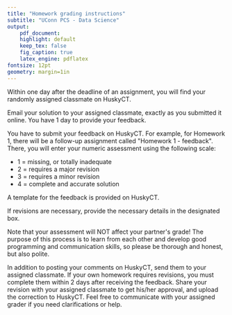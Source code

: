 ```yaml
---
title: "Homework grading instructions"
subtitle: "UConn PCS - Data Science"
output:
    pdf_document:
    highlight: default
    keep_tex: false
    fig_caption: true
    latex_engine: pdflatex
fontsize: 12pt
geometry: margin=1in
---
```



Within one day after the deadline of an assignment, you will find your
randomly assigned classmate on HuskyCT.


Email your solution to your assigned classmate, exactly as you
submitted it online. You have 1 day to provide your feedback. 


You have to submit your feedback on HuskyCT. For example, for Homework
1, there will be a follow-up assignment called "Homework 1 -
feedback". There, you will enter your numeric assessment using the
following scale:

+ 1 = missing, or totally inadequate
+ 2 = requires a major revision
+ 3 = requires a minor revision
+ 4 = complete and accurate solution

A template for the feedback is provided on HuskyCT.


If revisions are necessary, provide the necessary details in the
designated box.


Note that your assessment will NOT affect your partner's grade! The
purpose of this process is to learn from each other and develop good
programming and communication skills, so please be thorough and
honest, but also polite.


In addition to posting your comments on HuskyCT, send them to your
assigned classmate. If your own homework requires revisions, you must
complete them within 2 days after receiving the feedback. Share your
revision with your assigned classmate to get his/her approval, and
upload the correction to HuskyCT. Feel free to communicate with your
assigned grader if you need clarifications or help.


